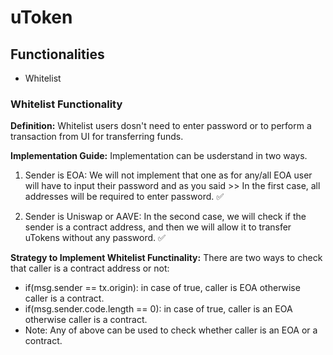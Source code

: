 # uToken

## Functionalities

- Whitelist

### Whitelist Functionality

**Definition:** Whitelist users dosn't need to enter password or to perform a transaction from UI for transferring funds.

**Implementation Guide:**
Implementation can be usderstand in two ways.

1. Sender is EOA:
   We will not implement that one as for any/all EOA user will have to input their password and as you said >> In the first case, all addresses will be required to enter password. ✅

2. Sender is Uniswap or AAVE:
   In the second case, we will check if the sender is a contract address, and then we will allow it to transfer uTokens without any password. ✅

**Strategy to Implement Whitelist Functinality:**
There are two ways to check that caller is a contract address or not:

- if(msg.sender == tx.origin): in case of true, caller is EOA otherwise caller is a contract.
- if(msg.sender.code.length == 0): in case of true, caller is an EOA otherwise caller is a contract.
- Note: Any of above can be used to check whether caller is an EOA or a contract.
